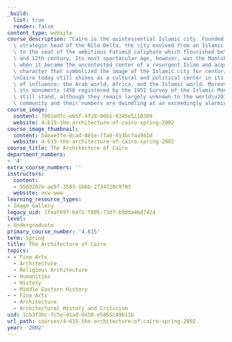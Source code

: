 ```yaml
---
_build:
  list: true
  render: false
content_type: website
course_description: "Cairo is the quintessential Islamic city. Founded in 634 at the\
  \ strategic head of the Nile Delta, the city evolved from an Islamic military outpost\
  \ to the seat of the ambitious Fatimid caliphate which flourished between the 10th\
  \ and 12th century. Its most spectacular age, however, was the Mamluk period (1250-1517),\
  \ when it became the uncontested center of a resurgent Islam and acquired an architectural\
  \ character that symbolized the image of the Islamic city for centuries to come.\n\
  \nCairo today still shines as a cultural and political center in its three spheres\
  \ of influence: the Arab world, Africa, and the Islamic world. Moreover, many of\
  \ its monuments (456 registered by the 1951 Survey of the Islamic Monuments of Cairo)\
  \ still stand, although they remain largely unknown to the world\u2019s architectural\
  \ community and their numbers are dwindling at an exceedingly alarming pace.\n"
course_image:
  content: 7081edfc-e65f-4f28-96b1-9385e5110309
  website: 4-615-the-architecture-of-cairo-spring-2002
course_image_thumbnail:
  content: 54eae3fe-0cad-081e-7fa0-913bc7aa941d
  website: 4-615-the-architecture-of-cairo-spring-2002
course_title: The Architecture of Cairo
department_numbers:
- '4'
extra_course_numbers: ''
instructors:
  content:
  - 5503202e-ae5f-3583-186b-2f34720c9793
  website: ocw-www
learning_resource_types:
- Image Gallery
legacy_uid: 1faaf69f-64f1-f805-73d7-b9dda4bd7424
level:
- Undergraduate
primary_course_number: '4.615'
term: Spring
title: The Architecture of Cairo
topics:
- - Fine Arts
  - Architecture
  - Religious Architecture
- - Humanities
  - History
  - Middle Eastern History
- - Fine Arts
  - Architecture
  - Architectural History and Criticism
uid: 1cb3f3bc-fc5e-41ad-9e58-e5865c49b11b
url_path: courses/4-615-the-architecture-of-cairo-spring-2002
year: '2002'
---
```

